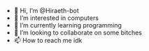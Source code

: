 - 👋 Hi, I’m @Hiraeth-bot
- 👀 I’m interested in computers
- 🌱 I’m currently learning programming
- 💞️ I’m looking to collaborate on some bitches
- 📫 How to reach me idk

<!---
Hiraeth-bot/Hiraeth-bot is a ✨ special ✨ repository because its `README.md` (this file) appears on your GitHub profile.
You can click the Preview link to take a look at your changes.
--->
